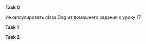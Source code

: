 **Task 0** 

Инкапсулировать class Dog из домашнего задания к уроку 17

**Task 1**



**Task 2**
















